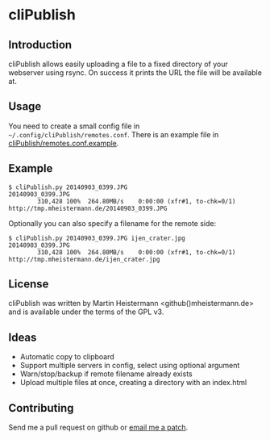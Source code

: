 # cliPublish

## Introduction

cliPublish allows easily uploading a file to a fixed directory of your
webserver using rsync. On success it prints the URL the file will be available
at.

## Usage
You need to create a small config file in `~/.config/cliPublish/remotes.conf`.
There is an example file in [cliPublish/remotes.conf.example](cliPublish/remotes.conf.example).

## Example

```
$ cliPublish.py 20140903_0399.JPG
20140903_0399.JPG
        310,428 100%  264.80MB/s    0:00:00 (xfr#1, to-chk=0/1)
http://tmp.mheistermann.de/20140903_0399.JPG
```

Optionally you can also specify a filename for the remote side:

```
$ cliPublish.py 20140903_0399.JPG ijen_crater.jpg
20140903_0399.JPG
        310,428 100%  264.80MB/s    0:00:00 (xfr#1, to-chk=0/1)
http://tmp.mheistermann.de/ijen_crater.jpg
```

## License

cliPublish was written by Martin Heistermann <github()mheistermann.de>
and is available under the terms of the GPL v3.



## Ideas

* Automatic copy to clipboard
* Support multiple servers in config, select using optional argument
* Warn/stop/backup if remote filename already exists
* Upload multiple files at once, creating a directory with an index.html

## Contributing

Send me a pull request on github or [email me a patch](mailto:github[]mheistermann.de).
